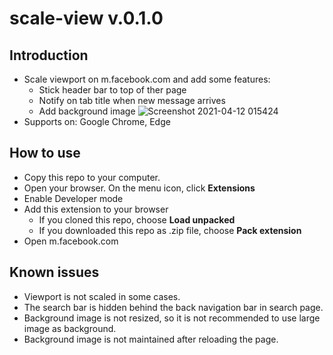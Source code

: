 # scale-view v.0.1.0
## Introduction
- Scale viewport on m.facebook.com and add some features:
    + Stick header bar to top of ther page
    + Notify on tab title when new message arrives
    + Add background image
![Screenshot 2021-04-12 015424](https://user-images.githubusercontent.com/50733059/114318007-156d7900-9b35-11eb-8ca9-fd4f3b7e1bb6.png)
- Supports on: Google Chrome, Edge
## How to use
- Copy this repo to your computer.
- Open your browser. On the menu icon, click **Extensions** 
- Enable Developer mode
- Add this extension to your browser
    + If you cloned this repo, choose **Load unpacked**
    + If you downloaded this repo as .zip file, choose **Pack extension**
- Open m.facebook.com
## Known issues
- Viewport is not scaled in some cases.
- The search bar is hidden behind the back navigation bar in search page.
- Background image is not resized, so it is not recommended to use large image as background.
- Background image is not maintained after reloading the page.
